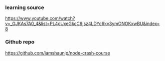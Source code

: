 ### learning source

https://www.youtube.com/watch?v=_GJKAs7A0_4&list=PL4cUxeGkcC9jsz4LDYc6kv3ymONOKxwBU&index=8

### Github repo

https://github.com/iamshaunjp/node-crash-course